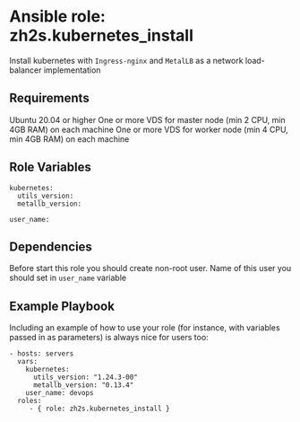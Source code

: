 Ansible role: zh2s.kubernetes_install
=========

Install kubernetes with `Ingress-nginx` and `MetalLB` as a network load-balancer implementation

Requirements
------------

Ubuntu 20.04 or higher
One or more VDS for master node (min 2 CPU, min 4GB RAM) on each machine
One or more VDS for worker node (min 4 CPU, min 4GB RAM) on each machine

Role Variables
--------------

    kubernetes:
      utils_version: 
      metallb_version:
    
    user_name:

Dependencies
------------

Before start this role you should create non-root user. Name of this user you should set in `user_name` variable 

Example Playbook
----------------

Including an example of how to use your role (for instance, with variables passed in as parameters) is always nice for users too:

    - hosts: servers
      vars:
        kubernetes:
          utils_version: "1.24.3-00"
          metallb_version: "0.13.4"
        user_name: devops
      roles:
         - { role: zh2s.kubernetes_install }

